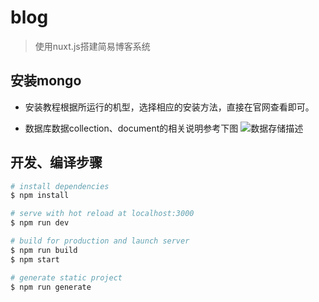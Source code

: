 # blog

> 使用nuxt.js搭建简易博客系统


## 安装mongo

- 安装教程根据所运行的机型，选择相应的安装方法，直接在官网查看即可。

- 数据库数据collection、document的相关说明参考下图
![数据存储描述](https://www.cluo.me/static/img/blog.png)

## 开发、编译步骤

``` bash
# install dependencies
$ npm install

# serve with hot reload at localhost:3000
$ npm run dev

# build for production and launch server
$ npm run build
$ npm start

# generate static project
$ npm run generate
```


